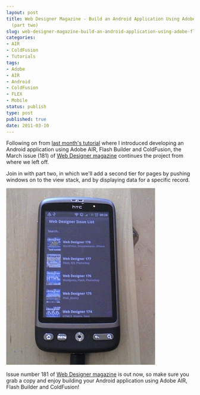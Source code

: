 ```yaml
---
layout: post
title: Web Designer Magazine - Build an Android Application Using Adobe Flash Builder
  (part two)
slug: web-designer-magazine-build-an-android-application-using-adobe-flash-builder-part-two
categories:
- AIR
- ColdFusion
- Tutorials
tags:
- Adobe
- AIR
- Android
- ColdFusion
- FLEX
- Mobile
status: publish
type: post
published: true
date: 2011-03-10
---
```

<p>Following on from <a title="Web Designer Magazine – Build an Android Application Using Adobe Flash Builder" href="http://www.mattgifford.co.uk/web-designer-magazine-build-an-android-application-using-adobe-flash-builder/">last month's tutorial</a> where I introduced developing an Android application using Adobe AIR, Flash Builder and ColdFusion, the March issue (181) of <a title="Visit Web Designer Magazine" href="http://www.webdesignermag.co.uk" target="_blank">Web Designer magazine</a> continues the project from where we left off.</p>
<p>Join in with part two, in which we'll add a second tier for pages by pushing windows on to the view stack, and by displaying data for a specific record.</p>
<p><img title="Web Designer Magazine Issue 181 - Building an Android application using Adobe AIR, Flash Builder and ColdFusion" src="/assets/uploads/2011/03/webDesignerIssues181AndroidApplication.gif" alt="Web Designer Magazine Issue 181 - Building an Android application using Adobe AIR, Flash Builder and ColdFusion" /></p>
<p>Issue number 181 of <a title="Visit Web Designer Magazine" href="http://www.webdesignermag.co.uk" target="_blank">Web Designer magazine</a> is out now, so make sure you grab a copy and enjoy building your Android application using Adobe AIR, Flash Builder and ColdFusion!</p>
